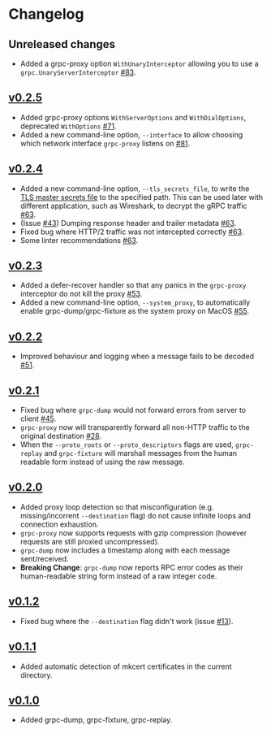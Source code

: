 # Changelog

## Unreleased changes
* Added a grpc-proxy option `WithUnaryInterceptor` allowing you to use a `grpc.UnaryServerInterceptor` [#83](https://github.com/bradleyjkemp/grpc-tools/pull/83).

## [v0.2.5](https://github.com/bradleyjkemp/grpc-tools/releases/tag/v0.2.5)
* Added grpc-proxy options `WithServerOptions` and `WithDialOptions`, deprecated `WithOptions` [#71](https://github.com/bradleyjkemp/grpc-tools/pull/71).
* Added a new command-line option, `--interface` to allow choosing which network interface `grpc-proxy` listens on [#81](https://github.com/bradleyjkemp/grpc-tools/pull/81).

## [v0.2.4](https://github.com/bradleyjkemp/grpc-tools/releases/tag/v0.2.4)
* Added a new command-line option, `--tls_secrets_file`, to write the [TLS master secrets file](https://developer.mozilla.org/en-US/docs/Mozilla/Projects/NSS/Key_Log_Format) to the specified path. This can be used later with different application, such as Wireshark, to decrypt the gRPC traffic  [#63](https://github.com/bradleyjkemp/grpc-tools/pull/63).
* (Issue [#43](https://github.com/bradleyjkemp/grpc-tools/issues/43)) Dumping response header and trailer metadata [#63](https://github.com/bradleyjkemp/grpc-tools/pull/63).
* Fixed bug where HTTP/2 traffic was not intercepted correctly  [#63](https://github.com/bradleyjkemp/grpc-tools/pull/63).
* Some linter recommendations [#63](https://github.com/bradleyjkemp/grpc-tools/pull/63).

## [v0.2.3](https://github.com/bradleyjkemp/grpc-tools/releases/tag/v0.2.3)
* Added a defer-recover handler so that any panics in the `grpc-proxy` interceptor do not kill the proxy [#53](https://github.com/bradleyjkemp/grpc-tools/pull/53).
* Added a new command-line option, `--system_proxy`, to automatically enable grpc-dump/grpc-fixture as the system proxy on MacOS [#55](https://github.com/bradleyjkemp/grpc-tools/pull/55).

## [v0.2.2](https://github.com/bradleyjkemp/grpc-tools/releases/tag/v0.2.2)
* Improved behaviour and logging when a message fails to be decoded [#51](https://github.com/bradleyjkemp/grpc-tools/pull/51).

## [v0.2.1](https://github.com/bradleyjkemp/grpc-tools/releases/tag/v0.2.1)
* Fixed bug where `grpc-dump` would not forward errors from server to client [#45](https://github.com/bradleyjkemp/grpc-tools/pull/45).
* `grpc-proxy` now will transparently forward all non-HTTP traffic to the original destination [#28](https://github.com/bradleyjkemp/grpc-tools/pull/28).
* When the `--proto_roots` or `--proto_descriptors` flags are used, `grpc-replay` and `grpc-fixture` will marshall messages from the human readable form instead of using the raw message.

## [v0.2.0](https://github.com/bradleyjkemp/grpc-tools/releases/tag/v0.2.0)
* Added proxy loop detection so that misconfiguration (e.g. missing/incorrent `--destination` flag) do not cause infinite loops and connection exhaustion.
* `grpc-proxy` now supports requests with gzip compression (however requests are still proxied uncompressed).
* `grpc-dump` now includes a timestamp along with each message sent/received.
* **Breaking Change**: `grpc-dump` now reports RPC error codes as their human-readable string form instead of a raw integer code.

## [v0.1.2](https://github.com/bradleyjkemp/grpc-tools/releases/tag/v0.1.2)
* Fixed bug where the `--destination` flag didn't work (issue [#13](https://github.com/bradleyjkemp/grpc-tools/issues/13)).

## [v0.1.1](https://github.com/bradleyjkemp/grpc-tools/releases/tag/v0.1.1)
* Added automatic detection of mkcert certificates in the current directory.

## [v0.1.0](https://github.com/bradleyjkemp/grpc-tools/releases/tag/v0.1.0)
* Added grpc-dump, grpc-fixture, grpc-replay.

